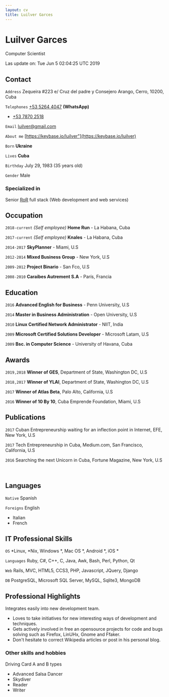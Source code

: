 ```yaml
---
layout: cv
title: Luilver Garces
---
```

# Luilver Garces
Computer Scientist

<div id="webaddress">
Las update on: Tue Jun 5 02:04:25 UTC 2019
</div>

## Contact

`Address`
Zequeira #223 e/ Cruz del padre y Consejero Arango, Cerro, 10200, Cuba

`Telephones`
[+53 5264 4047](tel:+5352644047) **(WhatsApp)**

- [+53 7870 2518](tel:+5378702518)

`Email`
[luilver@gmail.com](luilver@gmail.com)

`About me`
[https://keybase.io/luilver"](https://keybase.io/luilver)

`Born`
__Ukraine__

`Lives`
__Cuba__

`Birthday`
July 29, 1983 (35 years old)

`Gender`
Male


### Specialized in

Senior [RoR](https://en.wikipedia.org/wiki/Ruby_on_Rails) full stack (Web development and web services)

## Occupation

`2018-current`
_(Self employee)_ **Home Run** - La Habana, Cuba

`2017-current`
_(Self employee)_ **Knales** - La Habana, Cuba

`2014-2017`
**SkyPlanner** - Miami, U.S

`2012-2014`
**Mixed Business Group** - New York, U.S

`2009-2012`
**Project Binario** - San Fco, U.S

`2008-2010`
**Caraibes Autrement S.A** - París, Francia

## Education

`2016`
**Advanced English for Business** - Penn University, U.S

`2014`
**Master in Business Administration** - Open University, U.S

`2010`
**Linux Certified Network Administrator** - NIIT, India

`2009`
**Microsoft Certified Solutions Developer** - Microsoft Latam, U.S

`2009`
**Bsc. in Computer Science** - University of Havana, Cuba

## Awards

`2019,2018`
**Winner of GES**, Department of State, Washington DC, U.S

`2018,2017`
**Winner of YLAI**, Department of State, Washington DC, U.S

`2017`
**Winner of Atlas Beta**, Palo Alto, California, U.S

`2016`
**Winner of 10 By 10**, Cuba Emprende Foundation, Miami, U.S

## Publications

`2017`
Cuban Entrepreneurship waiting for an inflection point in Internet, EFE, New
York, U.S

`2017`
Tech Entrepreneurship in Cuba, Medium.com, San Francisco, California, U.S

`2016`
Searching the next Unicorn in Cuba, Fortune Magazine, New York, U.S

<br>

## Languages

`Native`
Spanish

`Foreigns`
English

- Italian
- French

## IT Professional Skills

`OS`
*Linux, *Nix, Windows *, Mac OS *, Android *, iOS *

`Languages`
Ruby, C#, C++, C, Java, Awk, Bash, Perl, Python, Qt

`Web`
Rails, MVC, HTML5, CCS3, PHP, Javascript, JQuery, Django

`DB`
PostgreSQL, Microsoft SQL Server, MySQL, Sqlite3, MongoDB

## Professional Highlights

Integrates easily into new development team.

- Loves to take initiatives for new interesting ways of development and
  techniques.
- Gets actively involved in free an opensource projects for code and bugs
  solving such as Firefox, LinUHx, Gnome and Ffaker.
- Don't hesitate to correct Wikipedia articles or post in his personal blog.

### Other skills and hobbies

Driving Card A and B types

- Advanced Salsa Dancer
- Skydiver
- Reader
- Writer

<!-- ### Footer

Last updated: May 2013 -->


